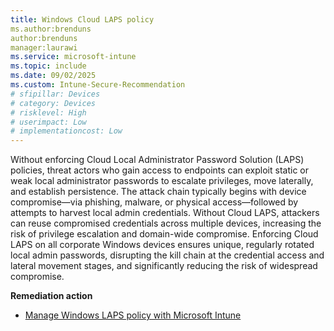 ```yaml
---
title: Windows Cloud LAPS policy
ms.author:brenduns
author:brenduns
manager:laurawi
ms.service: microsoft-intune
ms.topic: include
ms.date: 09/02/2025
ms.custom: Intune-Secure-Recommendation
# sfipillar: Devices
# category: Devices
# risklevel: High
# userimpact: Low
# implementationcost: Low
---
```

Without enforcing Cloud Local Administrator Password Solution (LAPS) policies, threat actors who gain access to endpoints can exploit static or weak local administrator passwords to escalate privileges, move laterally, and establish persistence. The attack chain typically begins with device compromise—via phishing, malware, or physical access—followed by attempts to harvest local admin credentials. Without Cloud LAPS, attackers can reuse compromised credentials across multiple devices, increasing the risk of privilege escalation and domain-wide compromise. Enforcing Cloud LAPS on all corporate Windows devices ensures unique, regularly rotated local admin passwords, disrupting the kill chain at the credential access and lateral movement stages, and significantly reducing the risk of widespread compromise.

**Remediation action**

- [Manage Windows LAPS policy with Microsoft Intune](/intune/intune-service/protect/windows-laps-policy)